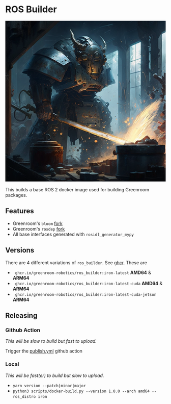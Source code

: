 # ROS Builder

![image](docs/static/ros_builder.png)

This builds a base ROS 2 docker image used for building Greenroom packages.

## Features 
* Greenroom's `bloom` [fork](https://github.com/Greenroom-Robotics/bloom/)
* Greenroom's `rosdep` [fork](https://github.com/Greenroom-Robotics/rosdep/)
* All base interfaces generated with `rosidl_generator_mypy`

## Versions

There are 4 different variations of `ros_builder`. See [ghcr](https://github.com/Greenroom-Robotics/ros_builder/pkgs/container/ros_builder). These are

* ` ghcr.io/greenroom-robotics/ros_builder:iron-latest` **AMD64** & **ARM64**
* ` ghcr.io/greenroom-robotics/ros_builder:iron-latest-cuda` **AMD64** & **ARM64**
* ` ghcr.io/greenroom-robotics/ros_builder:iron-latest-cuda-jetson` **ARM64**

## Releasing

### Github Action

*This will be slow to build but fast to upload.*

Trigger the [publish.yml](./.github/workflows/publish.yml) github action

### Local

*This will be fast(er) to build but slow to upload.*

* `yarn version --patch|minor|major`
* `python3 scripts/docker-build.py --version 1.0.0 --arch amd64 --ros_distro iron`